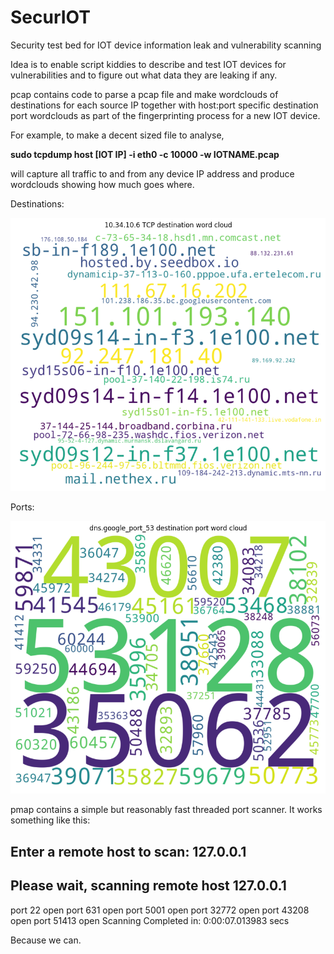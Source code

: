 # SecurIOT
Security test bed for IOT device information leak and vulnerability scanning

Idea is to enable script kiddies to describe and test IOT devices for vulnerabilities and 
to figure out what data they are leaking if any.

pcap contains code to parse a pcap file and make wordclouds of destinations for each source IP
together with host:port specific destination port wordclouds as part of the fingerprinting process
for a new IOT device. 

For example, to make a decent sized file to analyse,

**sudo tcpdump host [IOT IP] -i eth0 -c 10000 -w IOTNAME.pcap**


will capture all traffic to and from any device IP address and produce wordclouds showing 
how much goes where.


Destinations:

![example local machine destination wordcloud](images/nuc_TCP_wordcloud_example.pcap.png)

Ports:

![example remote machine destination port wordcloud](images/dns.google_port_53_wordcloud_example.pcap.png)


pmap contains a simple but reasonably fast threaded port scanner.
It works something like this:

Enter a remote host to scan: 127.0.0.1
------------------------------------------------------------
Please wait, scanning remote host 127.0.0.1
------------------------------------------------------------
port 22 open
port 631 open
port 5001 open
port 32772 open
port 43208 open
port 51413 open
Scanning Completed in:  0:00:07.013983 secs

Because we can.

